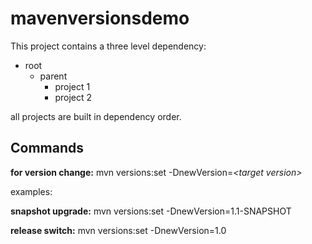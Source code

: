 # mavenversionsdemo

This project contains a three level dependency:

- root
  - parent
    - project 1
    - project 2
    
all projects are built in dependency order.

## Commands

**for version change:** mvn versions:set -DnewVersion=_&lt;target version&gt;_

examples:

**snapshot upgrade:** mvn versions:set -DnewVersion=1.1-SNAPSHOT

**release switch:** mvn versions:set -DnewVersion=1.0